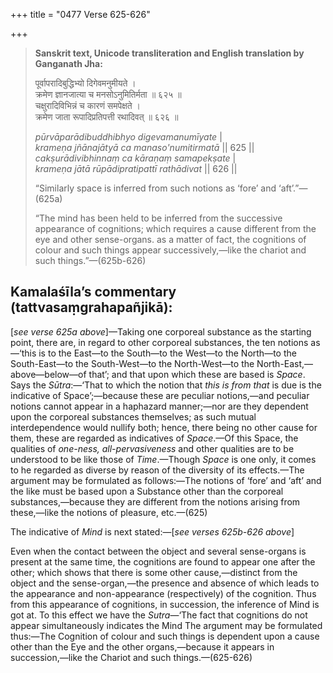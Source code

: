 +++
title = "0477 Verse 625-626"

+++
> **Sanskrit text, Unicode transliteration and English translation by Ganganath Jha:** 
>
> पूर्वापरादिबुद्धिभ्यो दिगेवमनुमीयते ।  
> क्रमेण ज्ञानजात्या च मनसोऽनुमितिर्मता ॥ ६२५ ॥  
> चक्षुरादिविभिन्नं च कारणं समपेक्षते ।  
> क्रमेण जाता रूपादिप्रतिपत्ती रथादिवत् ॥ ६२६ ॥ 
>
> *pūrvāparādibuddhibhyo digevamanumīyate* \|  
> *krameṇa jñānajātyā ca manaso'numitirmatā* \|\| 625 \|\|  
> *cakṣurādivibhinnaṃ ca kāraṇaṃ samapekṣate* \|  
> *krameṇa jātā rūpādipratipattī rathādivat* \|\| 626 \|\| 
>
> “Similarly space is inferred from such notions as ‘fore’ and ‘aft’.”—(625a) 
>
> “The mind has been held to be inferred from the successive appearance of cognitions; which requires a cause different from the eye and other sense-organs. as a matter of fact, the cognitions of colour and such things appear successively,—like the chariot and such things.”—(625b-626)



## Kamalaśīla’s commentary (tattvasaṃgrahapañjikā):

[*see verse 625a above*]—Taking one corporeal substance as the starting point, there are, in regard to other corporeal substances, the ten notions as—‘this is to the East—to the South—to the West—to the North—to the South-East—to the South-West—to the North-West—to the North-East,—above—below—of that’; and that upon which these are based is *Space*. Says the *Sūtra*:—‘That to which the notion that *this is from that* is due is the indicative of Space’;—because these are peculiar notions,—and peculiar notions cannot appear in a haphazard manner;—nor are they dependent upon the corporeal substances themselves; as such mutual interdependence would nullify both; hence, there being no other cause for them, these are regarded as indicatives of *Space*.—Of this Space, the qualities of *one-ness, all-pervasiveness* and other qualities are to be understood to be like those of *Time*.—Though *Space* is one only, it comes to he regarded as diverse by reason of the diversity of its effects.—The argument may be formulated as follows:—The notions of ‘fore’ and ‘aft’ and the like must be based upon a Substance other than the corporeal substances,—because they are different from the notions arising from these,—like the notions of pleasure, etc.—(625)

The indicative of *Mind* is next stated:—[*see verses 625b-626 above*]

Even when the contact between the object and several sense-organs is present at the same time, the cognitions are found to appear one after the other; which shows that there is some other cause,—distinct from the object and the sense-organ,—the presence and absence of which leads to the appearance and non-appearance (respectively) of the cognition. Thus from this appearance of cognitions, in succession, the inference of Mind is got at. To this effect we have the *Sutra*—‘The fact that cognitions do not appear simultaneously indicates the Mind The argument may be formulated thus:—The Cognition of colour and such things is dependent upon a cause other than the Eye and the other organs,—because it appears in succession,—like the Chariot and such things.—(625-626)


